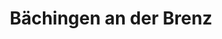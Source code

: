 ---
title: Bächingen an der Brenz
url: /baechingen-an-der-brenz/
latitude: 48.547
longitude: 10.304
---